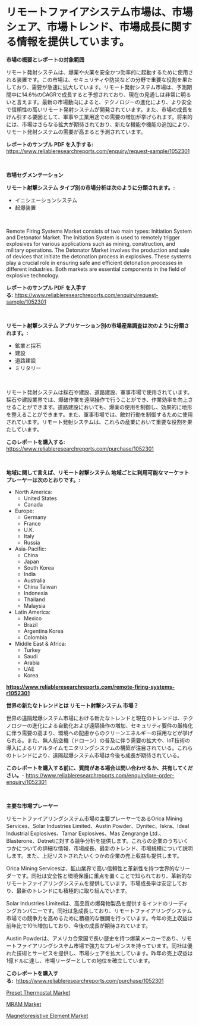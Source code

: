 <p><h1>リモートファイアシステム市場は、市場シェア、市場トレンド、市場成長に関する情報を提供しています。</h1></p><p><strong>市場の概要とレポートの対象範囲</strong></p>
<p><p>リモート発射システムは、爆薬や火薬を安全かつ効率的に起動するために使用される装置です。この市場は、セキュリティや防災などの分野で重要な役割を果たしており、需要が急速に拡大しています。リモート発射システム市場は、予測期間中に14.6％のCAGRで成長すると予想されており、現在の見通しは非常に明るいと言えます。最新の市場動向によると、テクノロジーの進化により、より安全で信頼性の高いリモート発射システムが開発されています。また、市場の成長をけん引する要因として、軍事や工業用途での需要の増加が挙げられます。将来的には、市場はさらなる拡大が期待されており、新たな機能や機能の追加により、リモート発射システムの需要が高まると予測されています。</p></p>
<p><strong>レポートのサンプル PDF を入手する:</strong> <a href="https://www.reliableresearchreports.com/enquiry/request-sample/1052301">https://www.reliableresearchreports.com/enquiry/request-sample/1052301</a></p>
<p>&nbsp;</p>
<p><strong>市場セグメンテーション</strong></p>
<p><strong>リモート射撃システム タイプ別の市場分析は次のように分類されます。:</strong></p>
<p><ul><li>イニシエーションシステム</li><li>起爆装置</li></ul></p>
<p>&nbsp;</p>
<p><p>Remote Firing Systems Market consists of two main types: Initiation System and Detonator Market. The Initiation System is used to remotely trigger explosives for various applications such as mining, construction, and military operations. The Detonator Market involves the production and sale of devices that initiate the detonation process in explosives. These systems play a crucial role in ensuring safe and efficient detonation processes in different industries. Both markets are essential components in the field of explosive technology.</p></p>
<p><strong>レポートのサンプル PDF を入手する:</strong>&nbsp;<a href="https://www.reliableresearchreports.com/enquiry/request-sample/1052301">https://www.reliableresearchreports.com/enquiry/request-sample/1052301</a></p>
<p>&nbsp;</p>
<p><strong> リモート射撃システム アプリケーション別の市場産業調査は次のように分類されます。:</strong></p>
<p><ul><li>鉱業と採石</li><li>建設</li><li>道路建設</li><li>ミリタリー</li></ul></p>
<p>&nbsp;</p>
<p><p>リモート発射システムは採石や建設、道路建設、軍事市場で使用されています。採石や建設業界では、爆破作業を遠隔操作で行うことができ、作業効率を向上させることができます。道路建設においても、爆薬の使用を制御し、効果的に地形を整えることができます。また、軍事市場では、敵対行動を制御するために使用されています。リモート発射システムは、これらの産業において重要な役割を果たしています。</p></p>
<p><strong>このレポートを購入する:</strong>&nbsp; <a href="https://www.reliableresearchreports.com/purchase/1052301">https://www.reliableresearchreports.com/purchase/1052301</a></p>
<p>&nbsp;</p>
<p><strong>地域に関して言えば、リモート射撃システム 地域ごとに利用可能なマーケットプレーヤーは次のとおりです。:</strong></p>
<p><ul>
    <li>
        North America:
        <ul>
            <li>United States</li>
            <li>Canada</li>
        </ul>
    </li>
    <li>
        Europe:
        <ul>
            <li>Germany</li>
            <li>France</li>
            <li>U.K.</li>
            <li>Italy</li>
            <li>Russia</li>
        </ul>
    </li>
    <li>
        Asia-Pacific:
        <ul>
            <li>China</li>
            <li>Japan</li>
            <li>South Korea</li>
            <li>India</li>
            <li>Australia</li>
            <li>China Taiwan</li>
            <li>Indonesia</li>
            <li>Thailand</li>
            <li>Malaysia</li>
        </ul>
    </li>
    <li>
        Latin America:
        <ul>
            <li>Mexico</li>
            <li>Brazil</li>
            <li>Argentina Korea</li>
            <li>Colombia</li>
        </ul>
    </li>
    <li>
        Middle East & Africa:
        <ul>
            <li>Turkey</li>
            <li>Saudi</li>
            <li>Arabia</li>
            <li>UAE</li>
            <li>Korea</li>
        </ul>
    </li>
    </ul></p>
<p><strong><a href="https://www.reliableresearchreports.com/remote-firing-systems-r1052301">https://www.reliableresearchreports.com/remote-firing-systems-r1052301</a></strong>&nbsp;</p>
<p><strong>世界の新たなトレンドとは リモート射撃システム 市場？</strong></p>
<p><p>世界の遠隔起爆システム市場における新たなトレンドと現在のトレンドは、テクノロジーの進化による自動化および遠隔操作の増加、セキュリティ要件の厳格化に伴う需要の高まり、環境への配慮からのクリーンエネルギーの採用などが挙げられる。また、無人航空機（ドローン）の普及に伴う需要の拡大や、IoT技術の導入によるリアルタイムモニタリングシステムの構築が注目されている。これらのトレンドにより、遠隔起爆システム市場は今後も成長が期待されている。</p></p>
<p><strong>このレポートを購入する前に、質問がある場合は問い合わせるか、共有してください。</strong>- <a href="https://www.reliableresearchreports.com/enquiry/pre-order-enquiry/1052301">https://www.reliableresearchreports.com/enquiry/pre-order-enquiry/1052301</a></p>
<p>&nbsp;</p>
<p><strong>主要な市場プレーヤー</strong></p>
<p><p>リモートファイアリングシステム市場の主要プレーヤーであるOrica Mining Services、Solar Industries Limited、Austin Powder、Dynitec、Iskra、Ideal Industrial Explosives、Tamar Explosives、Mas Zengrange Ltd.、Blasterone、Detnetに対する競争分析を提供します。これらの企業のうちいくつかについての詳細な情報、市場成長、最新のトレンド、市場規模について説明します。また、上記リストされたいくつかの企業の売上収益も提供します。</p><p>Orica Mining Servicesは、鉱山業界で高い信頼性と革新性を持つ世界的なリーダーです。同社は安全性と環境保護に重点を置くことで知られており、革新的なリモートファイアリングシステムを提供しています。市場成長率は安定しており、最新のトレンドにも積極的に取り組んでいます。</p><p>Solar Industries Limitedは、高品質の爆発物製品を提供するインドのリーディングカンパニーです。同社は急成長しており、リモートファイアリングシステム市場での競争力を高めるために積極的な展開を行っています。今年の売上収益は前年比で10％増加しており、今後の成長が期待されています。</p><p>Austin Powderは、アメリカ合衆国で長い歴史を持つ爆薬メーカーであり、リモートファイアリングシステム市場で強力なプレゼンスを持っています。同社は優れた技術とサービスを提供し、市場シェアを拡大しています。昨年の売上収益は1億ドルに達し、市場リーダーとしての地位を確立しています。</p></p>
<p><strong>このレポートを購入する:</strong>&nbsp;&nbsp;<a href="https://www.reliableresearchreports.com/purchase/1052301">https://www.reliableresearchreports.com/purchase/1052301</a></p>
<p><p><a href="https://artistic-helicopter-ca9.notion.site/Preset-Thermostat-Market-Comprehensive-Assessment-by-Type-Application-and-Geography-400b61a3d4904db498ef287ea311c49c">Preset Thermostat Market</a></p><p><a href="https://picayune-night-cbd.notion.site/MRAM-Market-Comprehensive-Assessment-by-Type-Application-and-Geography-d2d6bfe81eac4cdc8924206283a2b4e1">MRAM Market</a></p><p><a href="https://valiant-lunge-8fe.notion.site/Magnetoresistive-Element-Market-Trends-Forecast-and-Competitive-Analysis-to-2031-5c913afb34f64af4ac36c48cc6b18298">Magnetoresistive Element Market</a></p></p>